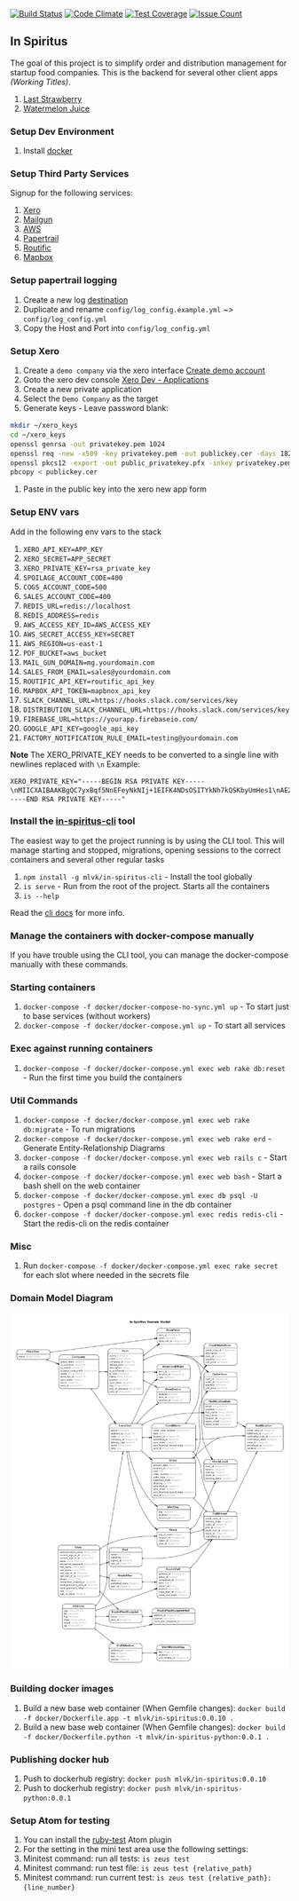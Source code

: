 [![Build Status](https://travis-ci.org/mlvk/in-spiritus.svg?branch=master)](https://travis-ci.org/mlvk/in-spiritus)
[![Code Climate](https://codeclimate.com/github/mlvk/in-spiritus/badges/gpa.svg)](https://codeclimate.com/github/mlvk/in-spiritus)
[![Test Coverage](https://codeclimate.com/github/mlvk/in-spiritus/badges/coverage.svg)](https://codeclimate.com/github/mlvk/in-spiritus/coverage)
[![Issue Count](https://codeclimate.com/github/mlvk/in-spiritus/badges/issue_count.svg)](https://codeclimate.com/github/mlvk/in-spiritus)
## In Spiritus
The goal of this project is to simplify order and distribution management for startup food companies. This is the backend for several other client apps *(Working Titles)*.

1. [Last Strawberry](https://github.com/mlvk/last-strawberry)
1. [Watermelon Juice](https://github.com/mlvk/watermelon-juice)

### Setup Dev Environment
1. Install [docker](https://docs.docker.com/engine/installation/)

### Setup Third Party Services
Signup for the following services:

1. [Xero](http://xero.com)
1. [Mailgun](http://mailgun.com)
1. [AWS](https://aws.amazon.com/)
1. [Papertrail](https://papertrailapp.com/)
1. [Routific](https://routific.com)
1. [Mapbox](https://www.mapbox.com/)

### Setup papertrail logging
1. Create a new log [destination](https://papertrailapp.com/account/destinations)
1. Duplicate and rename `config/log_config.example.yml` ~> `config/log_config.yml`
1. Copy the Host and Port into `config/log_config.yml`

### Setup Xero
1. Create a `demo company` via the xero interface [Create demo account](https://my.xero.com/!xkcD/Dashboard)
1. Goto the xero dev console [Xero Dev - Applications](https://app.xero.com/Application/List)
1. Create a new private application
1. Select the `Demo Company` as the target
1. Generate keys - Leave password blank:

  ```bash
  mkdir ~/xero_keys
  cd ~/xero_keys
  openssl genrsa -out privatekey.pem 1024
  openssl req -new -x509 -key privatekey.pem -out publickey.cer -days 1825
  openssl pkcs12 -export -out public_privatekey.pfx -inkey privatekey.pem -in publickey.cer
  pbcopy < publickey.cer
  ```
1. Paste in the public key into the xero new app form

### Setup ENV vars
Add in the following env vars to the stack

1. `XERO_API_KEY=APP_KEY`
1. `XERO_SECRET=APP_SECRET`
1. `XERO_PRIVATE_KEY=rsa_private_key`
1. `SPOILAGE_ACCOUNT_CODE=400`
1. `COGS_ACCOUNT_CODE=500`
1. `SALES_ACCOUNT_CODE=400`
1. `REDIS_URL=redis://localhost`
1. `REDIS_ADDRESS=redis`
1. `AWS_ACCESS_KEY_ID=AWS_ACCESS_KEY`
1. `AWS_SECRET_ACCESS_KEY=SECRET`
1. `AWS_REGION=us-east-1`
1. `PDF_BUCKET=aws_bucket`
1. `MAIL_GUN_DOMAIN=mg.yourdomain.com`
1. `SALES_FROM_EMAIL=sales@yourdomain.com`
1. `ROUTIFIC_API_KEY=routific_api_key`
1. `MAPBOX_API_TOKEN=mapbnox_api_key`
1. `SLACK_CHANNEL_URL=https://hooks.slack.com/services/key`
1. `DISTRIBUTION_SLACK_CHANNEL_URL=https://hooks.slack.com/services/key`
1. `FIREBASE_URL=https://yourapp.firebaseio.com/`
1. `GOOGLE_API_KEY=google_api_key`
1. `FACTORY_NOTIFICATION_RULE_EMAIL=testing@yourdomain.com`

**Note** The XERO_PRIVATE_KEY needs to be converted to a single line with newlines replaced with `\n`
Example:

```
XERO_PRIVATE_KEY="-----BEGIN RSA PRIVATE KEY-----\nMIICXAIBAAKBgQC7yxBqf5NnEFeyNkNIj+1EIFK4NDsOSITYkNh7kQSKbyUmHes1\nAE29ePg7+S8mYhMBfQy0U/2IGI9RDsQKsZLpEj0iiBpBLtl0N1sg90Nc+RjEAPaR\nA63bKVDi1fCstilaQbXN7dQeGEOg83Zh/5WzNtdJlC823iDoWwCWVhK63wIDAQAB\nAoGARZCKazkJDHO0WLLbJ8URGlxy6AOJINhiRasaVmO47+MOOpl2Xx9RrLPkvKtM\n+QX5jmKZUu+NsqhOZrN2kZOIHKS7lV/+6HkxCVhmkWFN1Y0oapaZ8Gggp7OJ2uwP\nv3eXeOzZnlqY/cwjDzntgyO5Gyek47rwh319q62VRxwJ/wECQQD5LRCRfQryrYgu\nVO2wjOeWX3bfHI8wk+8wjwQ7BSdROME2N+/opUuWUZ5pmjaowEYuSuEqdakkDIfU\n1EseYwFfAkEAwO+nYRrMIW9Jv7zWB0sHK3f01rQqL0uRudRkZoaMKRu+CzODOdHX\n3PMqgPlip9OypK/uDRL1teQ8zj+QDTs2gQJBALOmxSJQSFttuBjHjNPU04g8bhRU\nnvyEPFkDVCaFcbKCu/MuY1+WBahsU22LLUt/zVnFDRDC4l8mVayiH0LaWPsCQH2i\nkWgWPx71jruiJ+0P2ldgAbteDqpFl1tfBxIMQ3Dxc8tve+BG2T4zylW6D5ghro63\nUViKJB6RxVa45WD4UgECQFWqHSe84+hoNgel5gZw2nIF8kNvnT0mI6EQRTfXqFcG\nXlR1tb04Ega6LrgXD7W120NXPKK+R3GO2AxIi7vg9qU=\n-----END RSA PRIVATE KEY-----"
```

### Install the [in-spiritus-cli](https://github.com/mlvk/in-spiritus-cli) tool
The easiest way to get the project running is by using the CLI tool. This will manage starting and stopped, migrations, opening sessions to the correct containers and several other regular tasks

1. `npm install -g mlvk/in-spiritus-cli` - Install the tool globally
1. `is serve` - Run from the root of the project. Starts all the containers
1. `is --help`

Read the [cli docs](https://github.com/mlvk/in-spiritus-cli) for more info.

### Manage the containers with docker-compose manually
If you have trouble using the CLI tool, you can manage the docker-compose manually with these commands.

### Starting containers
1. `docker-compose -f docker/docker-compose-no-sync.yml up` - To start just to base services (without workers)
1. `docker-compose -f docker/docker-compose.yml up` - To start all services

### Exec against running containers
1. `docker-compose -f docker/docker-compose.yml exec web rake db:reset` - Run the first time you build the containers

### Util Commands
1. `docker-compose -f docker/docker-compose.yml exec web rake db:migrate` - To run migrations
1. `docker-compose -f docker/docker-compose.yml exec web rake erd` - Generate Entity-Relationship Diagrams
1. `docker-compose -f docker/docker-compose.yml exec web rails c` - Start a rails console
1. `docker-compose -f docker/docker-compose.yml exec web bash` - Start a bash shell on the web container
1. `docker-compose -f docker/docker-compose.yml exec db psql -U postgres` - Open a psql command line in the db container
1. `docker-compose -f docker/docker-compose.yml exec redis redis-cli` - Start the redis-cli on the redis container

### Misc
1. Run `docker-compose -f docker/docker-compose.yml exec rake secret` for each slot where needed in the secrets file

### Domain Model Diagram
![alt tag](https://github.com/brancusi/in-spiritus/blob/master/erd.png)

### Building docker images
1. Build a new base web container (When Gemfile changes): `docker build -f docker/Dockerfile.app -t mlvk/in-spiritus:0.0.10 .`
1. Build a new base web container (When Gemfile changes): `docker build -f docker/Dockerfile.python -t mlvk/in-spiritus-python:0.0.1 .`

### Publishing docker hub
1. Push to dockerhub registry: `docker push mlvk/in-spiritus:0.0.10`
1. Push to dockerhub registry: `docker push mlvk/in-spiritus-python:0.0.1`

### Setup Atom for testing
1. You can install the [ruby-test](https://atom.io/packages/ruby-test) Atom plugin
1. For the setting in the mini test area use the following settings:
  1. Minitest command: run all tests: `is zeus test`
  1. Minitest command: run test file: `is zeus test {relative_path}`
  1. Minitest command: run current test: `is zeus test {relative_path}:{line_number}`
